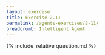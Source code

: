 ```yaml
---
layout: exercise
title: Exercise 2.11
permalink: /agents-exercises/2-11/
breadcrumb: Intelligent Agent
---
```


{% include_relative question.md %}
